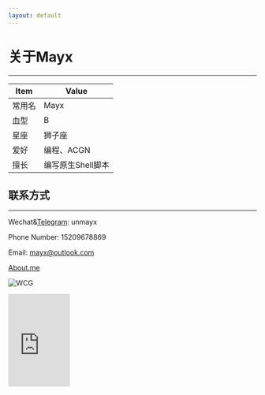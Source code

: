 ```yaml
---
layout: default
---
```


# 关于Mayx

 * * *

| Item | Value |
| - | - |
| 常用名 | Mayx |
| 血型 | B |
| 星座 | 狮子座 |
| 爱好 | 编程、ACGN |
| 擅长 | 编写原生Shell脚本 |

## 联系方式

 * * *
 
 Wechat&[Telegram](https://t.me/unmayx): unmayx
 
 Phone Number: 15209678869
 
 Email: <mayx@outlook.com>
 
 [About.me](https://about.me/mayx)

 ![WCG](https://www.seti-germany.de/wcg/badge_Mayx_0.png)

<iframe src="https://www.worldcommunitygrid.org/getDynamicImage.do?memberName=Mayx&mnOn=true&stat=1&imageNum=3&rankOn=true&projectsOn=false&special=true&link=2&memberId=989431" frameborder="0" name="di" scrolling="no" width="125px" height="188px"></iframe>
